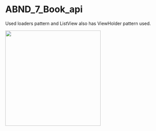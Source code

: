 # ABND_7_Book_api

Used loaders pattern and ListView also has ViewHolder pattern used.

<p align="left">
  <img src="https://drive.google.com/uc?export=view&id=0B3xvkcP_i7hiUjdKNlJ5RjF0QnM" width="300"/>
</p>
